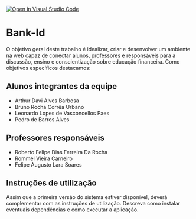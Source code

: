 [![Open in Visual Studio Code](https://classroom.github.com/assets/open-in-vscode-c66648af7eb3fe8bc4f294546bfd86ef473780cde1dea487d3c4ff354943c9ae.svg)](https://classroom.github.com/online_ide?assignment_repo_id=8475903&assignment_repo_type=AssignmentRepo)
# Bank-Id

O objetivo geral deste trabalho é idealizar, criar e desenvolver um ambiente na web capaz de conectar alunos, professores e responsáveis para a discussão, ensino e conscientização sobre educação financeira.
Como objetivos específicos destacamos:

## Alunos integrantes da equipe

* Arthur Davi Alves Barbosa
* Bruno Rocha Corrêa Urbano
* Leonardo Lopes de Vasconcellos Paes
* Pedro de Barros Alves

## Professores responsáveis

* Roberto Felipe Dias Ferreira Da Rocha
* Rommel Vieira Carneiro
* Felipe Augusto Lara Soares

## Instruções de utilização

Assim que a primeira versão do sistema estiver disponível, deverá complementar com as instruções de utilização. Descreva como instalar eventuais dependências e como executar a aplicação.
